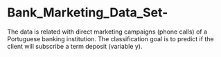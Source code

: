 # Bank_Marketing_Data_Set-
The data is related with direct marketing campaigns (phone calls) of a Portuguese banking institution. The classification goal is to predict if the client will subscribe a term deposit (variable y).

